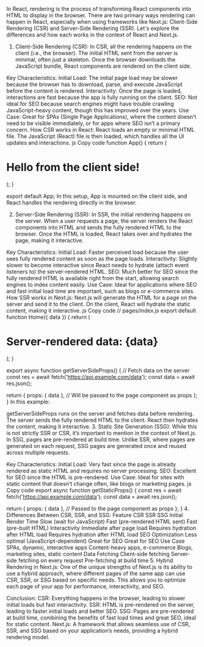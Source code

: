 In React, rendering is the process of transforming React components into HTML to display in the browser. There are two primary ways rendering can happen in React, especially when using frameworks like Next.js: Client-Side Rendering (CSR) and Server-Side Rendering (SSR). Let's explore the differences and how each works in the context of React and Next.js.

1. Client-Side Rendering (CSR):
In CSR, all the rendering happens on the client (i.e., the browser). The initial HTML sent from the server is minimal, often just a skeleton. Once the browser downloads the JavaScript bundle, React components are rendered on the client side.

Key Characteristics:
Initial Load: The initial page load may be slower because the browser has to download, parse, and execute JavaScript before the content is rendered.
Interactivity: Once the page is loaded, interactions are fast because the app is fully running on the client.
SEO: Not ideal for SEO because search engines might have trouble crawling JavaScript-heavy content, though this has improved over the years.
Use Case: Great for SPAs (Single Page Applications), where the content doesn’t need to be visible immediately, or for apps where SEO isn’t a primary concern.
How CSR works in React:
React loads an empty or minimal HTML file.
The JavaScript (React) file is then loaded, which handles all the UI updates and interactions.
js
Copy code
function App() {
  return (
    <div>
      <h1>Hello from the client side!</h1>
    </div>
  );
}

export default App;
In this setup, App is mounted on the client side, and React handles the rendering directly in the browser.

2. Server-Side Rendering (SSR):
In SSR, the initial rendering happens on the server. When a user requests a page, the server renders the React components into HTML and sends the fully rendered HTML to the browser. Once the HTML is loaded, React takes over and hydrates the page, making it interactive.

Key Characteristics:
Initial Load: Faster perceived load because the user sees fully rendered content as soon as the page loads.
Interactivity: Slightly slower to become interactive since React needs to hydrate (attach event listeners to) the server-rendered HTML.
SEO: Much better for SEO since the fully rendered HTML is available right from the start, allowing search engines to index content easily.
Use Case: Ideal for applications where SEO and fast initial load time are important, such as blogs or e-commerce sites.
How SSR works in Next.js:
Next.js will generate the HTML for a page on the server and send it to the client.
On the client, React will hydrate the static content, making it interactive.
js
Copy code
// pages/index.js
export default function Home({ data }) {
  return (
    <div>
      <h1>Server-rendered data: {data}</h1>
    </div>
  );
}

export async function getServerSideProps() {
  // Fetch data on the server
  const res = await fetch('https://api.example.com/data');
  const data = await res.json();

  return {
    props: { data }, // Will be passed to the page component as props
  };
}
In this example:

getServerSideProps runs on the server and fetches data before rendering.
The server sends the fully rendered HTML to the client.
React then hydrates the content, making it interactive.
3. Static Site Generation (SSG):
While this is not strictly SSR or CSR, it’s important to mention in the context of Next.js. In SSG, pages are pre-rendered at build time. Unlike SSR, where pages are generated on each request, SSG pages are generated once and reused across multiple requests.

Key Characteristics:
Initial Load: Very fast since the page is already rendered as static HTML and requires no server processing.
SEO: Excellent for SEO since the HTML is pre-rendered.
Use Case: Ideal for sites with static content that doesn’t change often, like blogs or marketing pages.
js
Copy code
export async function getStaticProps() {
  const res = await fetch('https://api.example.com/data');
  const data = await res.json();

  return {
    props: { data }, // Passed to the page component as props
  };
}
4. Differences Between CSR, SSR, and SSG:
Feature	CSR	SSR	SSG
Initial Render Time	Slow (wait for JavaScript)	Fast (pre-rendered HTML sent)	Fast (pre-built HTML)
Interactivity	Immediate after page load	Requires hydration after HTML load	Requires hydration after HTML load
SEO Optimization	Less optimal (JavaScript-dependent)	Great for SEO	Great for SEO
Use Case	SPAs, dynamic, interactive apps	Content-heavy apps, e-commerce	Blogs, marketing sites, static content
Data Fetching	Client-side fetching	Server-side fetching on every request	Pre-fetching at build time
5. Hybrid Rendering in Next.js:
One of the unique strengths of Next.js is its ability to use a hybrid approach, where different pages of the same app can use CSR, SSR, or SSG based on specific needs. This allows you to optimize each page of your app for performance, interactivity, and SEO.

Conclusion:
CSR: Everything happens in the browser, leading to slower initial loads but fast interactivity.
SSR: HTML is pre-rendered on the server, leading to faster initial loads and better SEO.
SSG: Pages are pre-rendered at build time, combining the benefits of fast load times and great SEO, ideal for static content.
Next.js: A framework that allows seamless use of CSR, SSR, and SSG based on your application’s needs, providing a hybrid rendering model.